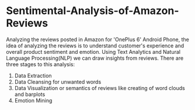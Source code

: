 # Sentimental-Analysis-of-Amazon-Reviews
Analyzing the reviews posted in Amazon for 'OnePlus 6' Android Phone, the idea of analyzing the reviews is to understand customer's experience and overall product sentiment and emotion. Using Text Analytics and Natural Language Processing(NLP) we can draw insights from reviews.
There are three stages to this analysis:
1) Data Extraction 
2) Data Cleansing for unwanted words
3) Data Visualization or semantics of reviews like creating of word clouds and barplots
4) Emotion Mining

